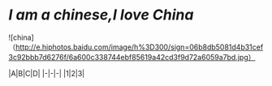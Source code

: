# *I am a chinese,I love China*

![china]（http://e.hiphotos.baidu.com/image/h%3D300/sign=06b8db5081d4b31cef3c92bbb7d6276f/6a600c338744ebf85619a42cd3f9d72a6059a7bd.jpg）

|A|B|C|D|
|-|-|-|
|1|2|3|

